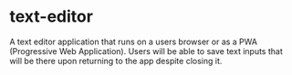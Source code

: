 # text-editor
A text editor application that runs on a users browser or as a PWA (Progressive Web Application). Users will be able to save text inputs that will be there upon returning to the app despite closing it.

